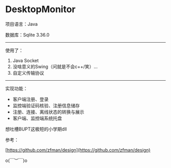 # DesktopMonitor

项目语言：Java

数据库：Sqlite 3.36.0

---

使用了：
1. Java Socket
2. 没啥意义的Swing（问就是不会c++/笑）...
3. 自定义传输协议

---
实现功能：
- 客户端注册、登录
- 监控端验证码核验、注册信息储存
- 注册、连接、离线状态的转换与展示
- 客户端、监控端系统托盘

想吐槽BUPT这极短的小学期dll

参考：

[https://github.com/zfman/design](https://github.com/zfman/design)

o(￣︶￣)o
